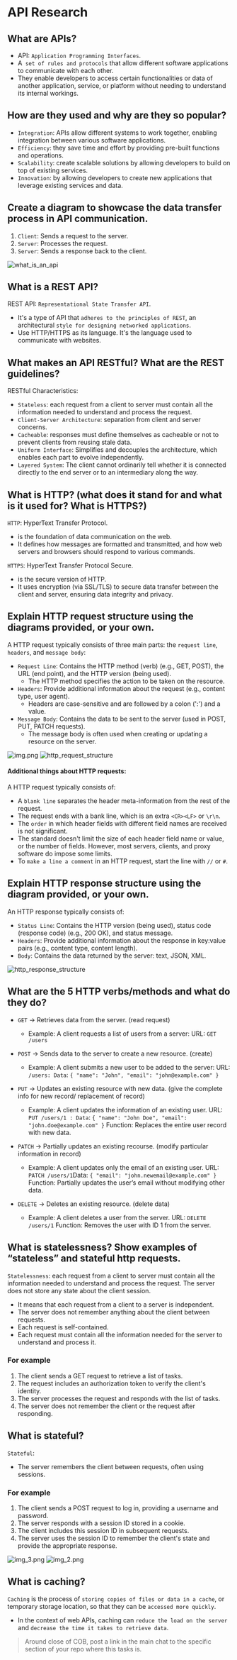 # API Research

## What are APIs? 
* API: `Application Programming Interfaces`.
* A` set of rules and protocols` that allow different software applications to communicate with each other. 
* They enable developers to access certain functionalities or data of another application, service, or platform without needing to understand its internal workings. 

## How are they used and why are they so popular?
* `Integration`: APIs allow different systems to work together, enabling integration between various software applications.
* `Efficiency`: they save time and effort by providing pre-built functions and operations. 
* `Scalability`: create scalable solutions by allowing developers to build on top of existing services.
* `Innovation`: by allowing developers to create new applications that leverage existing services and data.

## Create a diagram to showcase the data transfer process in API communication.
1. `Client`: Sends a request to the server.
2. `Server`: Processes the request.
3. `Server`: Sends a response back to the client.

![what_is_an_api](../../images/img_4.png)

## What is a REST API? 
REST API: `Representational State Transfer API`.
* It's a type of API that `adheres to the principles of REST`, an architectural `style for designing networked applications`.
* Use HTTP/HTTPS as its language. It's the language used to communicate with websites.

## What makes an API RESTful? What are the REST guidelines?
RESTful Characteristics:
* `Stateless`: each request from a client to server must contain all the information needed to understand and process the request.
* `Client-Server Architecture`: separation from client and server concerns. 
* `Cacheable`: responses must define themselves as cacheable or not to prevent clients from reusing stale data.
* `Uniform Interface`: Simplifies and decouples the architecture, which enables each part to evolve independently.
* `Layered System`: The client cannot ordinarily tell whether it is connected directly to the end server or to an intermediary along the way.

## What is HTTP? (what does it stand for and what is it used for? What is HTTPS?)
`HTTP`: HyperText Transfer Protocol.
* is the foundation of data communication on the web. 
* It defines how messages are formatted and transmitted, and how web servers and browsers should respond to various commands.

`HTTPS`: HyperText Transfer Protocol Secure.
* is the secure version of HTTP. 
* It uses encryption (via SSL/TLS) to secure data transfer between the client and server, ensuring data integrity and privacy.

## Explain HTTP request structure using the diagrams provided, or your own.
A HTTP request typically consists of three main parts: the `request line`, `headers`, and `message body`:
* `Request Line`: Contains the HTTP method (verb) (e.g., GET, POST), the URL (end point), and the HTTP version (being used). 
  * The HTTP method specifies the action to be taken on the resource.
* `Headers`: Provide additional information about the request (e.g., content type, user agent).  
  * Headers are case-sensitive and are followed by a colon (':') and a value.
* `Message Body`: Contains the data to be sent to the server (used in POST, PUT, PATCH requests). 
  * The message body is often used when creating or updating a resource on the server. 

  
![img.png](img.png)
![http_request_structure](../../images/img.png) 


#### Additional things about HTTP requests:
A HTTP request typically consists of:
* A `blank line` separates the header meta-information from the rest of the request. 
* The request ends with a bank line, which is an extra `<CR><LF>` or `\r\n`. 
* The `order` in which header fields with different field names are received is not significant. 
* The standard doesn't limit the size of each header field name or value, or the number of fields. However, most servers, clients, and proxy software do impose some limits. 
* To `make a line a comment` in an HTTP request, start the line with `//` or `#`. 

## Explain HTTP response structure using the diagram provided, or your own.
An HTTP response typically consists of:
* `Status Line`: Contains the HTTP version (being used), status code (response code) (e.g., 200 OK), and status message. 
* `Headers`: Provide additional information about the response in key:value pairs (e.g., content type, content length). 
* `Body`: Contains the data returned by the server: text, JSON, XML.

![http_response_structure](../../images/img_1.png)


## What are the 5 HTTP verbs/methods and what do they do?
* `GET` → Retrieves data from the server. (read request)
  * Example: A client requests a list of users from a server: URL: `GET /users`
  
* `POST` → Sends data to the server to create a new resource. (create)
  * Example: A client submits a new user to be added to the server: URL: `/users: Data`: `{ "name": "John", "email": "john@example.com" }`
  
* `PUT` → Updates an existing resource with new data. (give the complete info for new record/ replacement of record)
  * Example: A client updates the information of an existing user. URL: `PUT /users/1 : Data`: `{ "name": "John Doe", "email": "john.doe@example.com" }` Function: Replaces the entire user record with new data.

* `PATCH` → Partially updates an existing recourse. (modify particular information in record)
  * Example: A client updates only the email of an existing user. URL: `PATCH /users/1`Data: `{ "email": "john.newemail@example.com" }` Function: Partially updates the user’s email without modifying other data.

* `DELETE` → Deletes an existing resource. (delete data)
  * Example: A client deletes a user from the server. URL: `DELETE /users/1` Function: Removes the user with ID 1 from the server.

## What is statelessness? Show examples of “stateless” and stateful http requests.
`Statelessness`: each request from a client to server must contain all the information needed to understand and process the request. The server does not store any state about the client session.
* It means that each request from a client to a server is independent. 
* The server does not remember anything about the client between requests. 
* Each request is self-contained.
* Each request must contain all the information needed for the server to understand and process it.

### For example
1. The client sends a GET request to retrieve a list of tasks.
2. The request includes an authorization token to verify the client's identity.
3. The server processes the request and responds with the list of tasks.
4. The server does not remember the client or the request after responding.

## What is stateful?
`Stateful`:
* The server remembers the client between requests, often using sessions.

### For example
1. The client sends a POST request to log in, providing a username and password.
2. The server responds with a session ID stored in a cookie.
3. The client includes this session ID in subsequent requests.
4. The server uses the session ID to remember the client's state and provide the appropriate response.


![img_3.png](../../images/img_3.png)
![img_2.png](../../images/img_2.png)

## What is caching?
`Caching` is the process of `storing copies of files or data in a cache`, or temporary storage location, 
so that they can be `accessed more quickly`. 
* In the context of web APIs, caching can `reduce the load on the server` and `decrease the time it takes to retrieve data`.

> Around close of COB, post a link in the main chat to the specific section of your repo where this tasks is.


